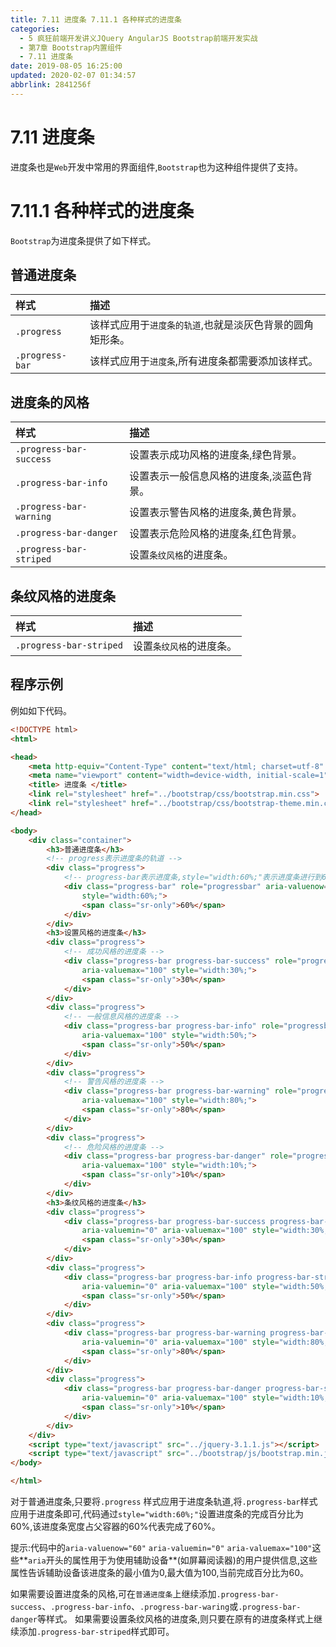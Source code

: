 ```yaml
---
title: 7.11 进度条 7.11.1 各种样式的进度条
categories: 
  - 5 疯狂前端开发讲义JQuery AngularJS Bootstrap前端开发实战
  - 第7章 Bootstrap内置组件
  - 7.11 进度条
date: 2019-08-05 16:25:00
updated: 2020-02-07 01:34:57
abbrlink: 2841256f
---
```

# 7.11 进度条 #
进度条也是`Web`开发中常用的界面组件,`Bootstrap`也为这种组件提供了支持。
# 7.11.1 各种样式的进度条 #
`Bootstrap`为进度条提供了如下样式。
## 普通进度条 ##
|样式|描述|
|:---|:---|
|`.progress`|该样式应用于`进度条的轨道`,也就是淡灰色背景的圆角矩形条。|
|`.progress-bar`|该样式应用于`进度条`,所有进度条都需要添加该样式。|

## 进度条的风格 ##

|样式|描述|
|:---|:---|
|`.progress-bar-success`|设置表示成功风格的进度条,绿色背景。|
|`.progress-bar-info`|设置表示一般信息风格的进度条,淡蓝色背景。|
|`.progress-bar-warning`|设置表示警告风格的进度条,黄色背景。|
|`.progress-bar-danger`|设置表示危险风格的进度条,红色背景。|
|`.progress-bar-striped`|设置`条纹风格`的进度条。|

## 条纹风格的进度条 ##
|样式|描述|
|:---|:---|
|`.progress-bar-striped`|设置`条纹风格`的进度条。|

## 程序示例 ##
例如如下代码。
```html
<!DOCTYPE html>
<html>

<head>
    <meta http-equiv="Content-Type" content="text/html; charset=utf-8" />
    <meta name="viewport" content="width=device-width, initial-scale=1">
    <title> 进度条 </title>
    <link rel="stylesheet" href="../bootstrap/css/bootstrap.min.css">
    <link rel="stylesheet" href="../bootstrap/css/bootstrap-theme.min.css">
</head>

<body>
    <div class="container">
        <h3>普通进度条</h3>
        <!-- progress表示进度条的轨道 -->
        <div class="progress">
            <!-- progress-bar表示进度条,style="width:60%;"表示进度条进行到60%-->
            <div class="progress-bar" role="progressbar" aria-valuenow="60" aria-valuemin="0" aria-valuemax="100"
                style="width:60%;">
                <span class="sr-only">60%</span>
            </div>
        </div>
        <h3>设置风格的进度条</h3>
        <div class="progress">
            <!-- 成功风格的进度条 -->
            <div class="progress-bar progress-bar-success" role="progressbar" aria-valuenow="30" aria-valuemin="0"
                aria-valuemax="100" style="width:30%;">
                <span class="sr-only">30%</span>
            </div>
        </div>
        <div class="progress">
            <!-- 一般信息风格的进度条 -->
            <div class="progress-bar progress-bar-info" role="progressbar" aria-valuenow="50" aria-valuemin="0"
                aria-valuemax="100" style="width:50%;">
                <span class="sr-only">50%</span>
            </div>
        </div>
        <div class="progress">
            <!-- 警告风格的进度条 -->
            <div class="progress-bar progress-bar-warning" role="progressbar" aria-valuenow="80" aria-valuemin="0"
                aria-valuemax="100" style="width:80%;">
                <span class="sr-only">80%</span>
            </div>
        </div>
        <div class="progress">
            <!-- 危险风格的进度条 -->
            <div class="progress-bar progress-bar-danger" role="progressbar" aria-valuenow="10" aria-valuemin="0"
                aria-valuemax="100" style="width:10%;">
                <span class="sr-only">10%</span>
            </div>
        </div>
        <h3>条纹风格的进度条</h3>
        <div class="progress">
            <div class="progress-bar progress-bar-success progress-bar-striped" role="progressbar" aria-valuenow="30"
                aria-valuemin="0" aria-valuemax="100" style="width:30%;">
                <span class="sr-only">30%</span>
            </div>
        </div>
        <div class="progress">
            <div class="progress-bar progress-bar-info progress-bar-striped" role="progressbar" aria-valuenow="50"
                aria-valuemin="0" aria-valuemax="100" style="width:50%;">
                <span class="sr-only">50%</span>
            </div>
        </div>
        <div class="progress">
            <div class="progress-bar progress-bar-warning progress-bar-striped" role="progressbar" aria-valuenow="80"
                aria-valuemin="0" aria-valuemax="100" style="width:80%;">
                <span class="sr-only">80%</span>
            </div>
        </div>
        <div class="progress">
            <div class="progress-bar progress-bar-danger progress-bar-striped" role="progressbar" aria-valuenow="10"
                aria-valuemin="0" aria-valuemax="100" style="width:10%;">
                <span class="sr-only">10%</span>
            </div>
        </div>
    </div>
    <script type="text/javascript" src="../jquery-3.1.1.js"></script>
    <script type="text/javascript" src="../bootstrap/js/bootstrap.min.js"></script>
</body>

</html>
```

对于普通进度条,只要将`.progress` 样式应用于进度条轨道,将`.progress-bar`样式应用于进度条即可,代码通过`style="width:60%;"`设置进度条的完成百分比为60%,该进度条宽度占父容器的60%代表完成了60%。

提示:代码中的`aria-valuenow="60"` `aria-valuemin="0"` `aria-valuemax="100"`这些**`aria`开头的属性用于为使用辅助设备**(如屏幕阅读器)的用户提供信息,这些属性告诉辅助设备该进度条的最小值为0,最大值为100,当前完成百分比为60。

如果需要设置进度条的风格,可在`普通进度条`上继续添加`.progress-bar-success`、`.progress-bar-info`、`.progress-bar-waring`或`.progress-bar-danger`等样式。
如果需要设置条纹风格的进度条,则只要在原有的进度条样式上继续添加`.progress-bar-striped`样式即可。


